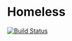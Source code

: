 # Homeless

[![Build Status](https://travis-ci.org/spencerlyon2/Homeless.jl.svg?branch=master)](https://travis-ci.org/spencerlyon2/Homeless.jl)
